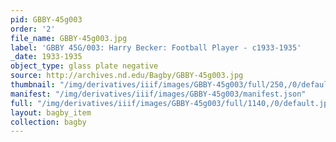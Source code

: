 ```yaml
---
pid: GBBY-45g003
order: '2'
file_name: GBBY-45g003.jpg
label: 'GBBY 45G/003: Harry Becker: Football Player - c1933-1935'
_date: 1933-1935
object_type: glass plate negative
source: http://archives.nd.edu/Bagby/GBBY-45g003.jpg
thumbnail: "/img/derivatives/iiif/images/GBBY-45g003/full/250,/0/default.jpg"
manifest: "/img/derivatives/iiif/images/GBBY-45g003/manifest.json"
full: "/img/derivatives/iiif/images/GBBY-45g003/full/1140,/0/default.jpg"
layout: bagby_item
collection: bagby
---
```

